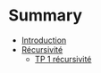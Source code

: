# Summary

- [Introduction](./0_introduction.md)
- [Récursivité](recursivite/1_recursivite.md)
   - [TP 1 récursivité](recursivite/tp1_recursivite.md)
